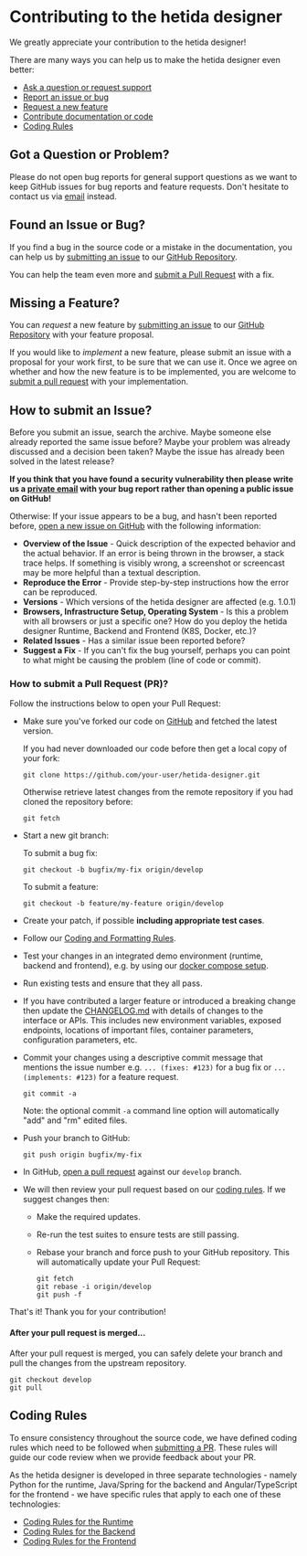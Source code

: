 # Contributing to the hetida designer

We greatly appreciate your contribution to the hetida designer!

There are many ways you can help us to make the hetida designer even better:

- [Ask a question or request support](#question)
- [Report an issue or bug](#issue)
- [Request a new feature](#feature)
- [Contribute documentation or code](#submit-pr)
- [Coding Rules](#rules)

## <a name="question"></a> Got a Question or Problem?

Please do not open bug reports for general support questions as we want to keep GitHub
issues for bug reports and feature requests. Don't hesitate to contact us via
[email][email] instead.

## <a name="issue"></a> Found an Issue or Bug?

If you find a bug in the source code or a mistake in the documentation, you can help us by
[submitting an issue](#submit-issue) to our [GitHub Repository][github].

You can help the team even more and [submit a Pull Request](#submit-pr) with a fix.

## <a name="feature"></a> Missing a Feature?

You can _request_ a new feature by [submitting an issue](#submit-issue) to our [GitHub
Repository][github] with your feature proposal.

If you would like to _implement_ a new feature, please submit an issue with
a proposal for your work first, to be sure that we can use it. Once we agree
on whether and how the new feature is to be implemented, you are welcome to
[submit a pull request](#submit-pr) with your implementation.

## <a name="submit-issue"></a> How to submit an Issue?

Before you submit an issue, search the archive. Maybe someone else already
reported the same issue before? Maybe your problem was already discussed and
a decision been taken? Maybe the issue has already been solved in the latest
release?

**If you think that you have found a security vulnerability then please write
us a [private email][email] with your bug report rather than opening a public
issue on GitHub!**

Otherwise: If your issue appears to be a bug, and hasn't been reported before,
[open a new issue on GitHub][new-issue] with the following information:

- **Overview of the Issue** - Quick description of the expected behavior and
  the actual behavior. If an error is being thrown in the browser, a stack trace
  helps. If something is visibly wrong, a screenshot or screencast may be more
  helpful than a textual description.
- **Reproduce the Error** - Provide step-by-step instructions how the error
  can be reproduced.
- **Versions** - Which versions of the hetida designer are affected (e.g. 1.0.1)
- **Browsers, Infrastructure Setup, Operating System** - Is this a problem with
  all browsers or just a specific one? How do you deploy the hetida designer
  Runtime, Backend and Frontend (K8S, Docker, etc.)?
- **Related Issues** - Has a similar issue been reported before?
- **Suggest a Fix** - If you can't fix the bug yourself, perhaps you can point
  to what might be causing the problem (line of code or commit).

### <a name="submit-pr"></a> How to submit a Pull Request (PR)?

Follow the instructions below to open your Pull Request:

- Make sure you've forked our code on [GitHub][github] and fetched the latest
  version.

  If you had never downloaded our code before then get a local copy of your fork:

  ```shell
  git clone https://github.com/your-user/hetida-designer.git
  ```

  Otherwise retrieve latest changes from the remote repository if you
  had cloned the repository before:

  ```shell
  git fetch
  ```

* Start a new git branch:

  To submit a bug fix:

  ```shell
  git checkout -b bugfix/my-fix origin/develop
  ```

  To submit a feature:

  ```shell
  git checkout -b feature/my-feature origin/develop
  ```

* Create your patch, if possible **including appropriate test cases**.
* Follow our [Coding and Formatting Rules](#rules).
* Test your changes in an integrated demo environment (runtime, backend and frontend),
  e.g. by using our [docker compose setup][getting-started].
* Run existing tests and ensure that they all pass.
* If you have contributed a larger feature or introduced a breaking change then
  update the [CHANGELOG.md][changelog] with details of changes to the interface or
  APIs. This includes new environment variables, exposed endpoints, locations
  of important files, container parameters, configuration parameters, etc.
* Commit your changes using a descriptive commit message that mentions the
  issue number e.g. `... (fixes: #123)` for a bug fix or `... (implements: #123)`
  for a feature request.

  ```shell
  git commit -a
  ```

  Note: the optional commit `-a` command line option will automatically "add" and "rm" edited files.

* Push your branch to GitHub:

  ```shell
  git push origin bugfix/my-fix
  ```

* In GitHub, [open a pull request][new-pr] against our `develop` branch.
* We will then review your pull request based on our [coding rules](#rules).
  If we suggest changes then:

  - Make the required updates.
  - Re-run the test suites to ensure tests are still passing.
  - Rebase your branch and force push to your GitHub repository. This will
    automatically update your Pull Request:

    ```shell
    git fetch
    git rebase -i origin/develop
    git push -f
    ```

That's it! Thank you for your contribution!

#### After your pull request is merged...

After your pull request is merged, you can safely delete your branch and pull the changes
from the upstream repository.

```shell
git checkout develop
git pull
```

## <a name="rules"></a> Coding Rules

To ensure consistency throughout the source code, we have defined coding rules
which need to be followed when [submitting a PR](#submit-pr). These rules will
guide our code review when we provide feedback about your PR.

As the hetida designer is developed in three separate technologies - namely Python
for the runtime, Java/Spring for the backend and Angular/TypeScript for the
frontend - we have specific rules that apply to each one of these technologies:

- [Coding Rules for the Runtime][coding-rules-runtime]
- [Coding Rules for the Backend][coding-rules-backend]
- [Coding Rules for the Frontend][coding-rules-frontend]

[coding-rules-runtime]: https://github.com/hetida/hetida-designer/blob/release/runtime/CODING_STANDARDS.md
[coding-rules-backend]: https://github.com/hetida/hetida-designer/blob/release/backend/CODING_STANDARDS.md
[coding-rules-frontend]: https://github.com/hetida/hetida-designer/blob/release/frontend/CODING_STANDARDS.md
[changelog]: https://github.com/hetida/hetida-designer/blob/release/CHANGELOG.md
[email]: mailto:hetida@neusta-sd-west.de
[getting-started]: https://github.com/hetida/hetida-designer/blob/release/README.md#gs-docker-compose
[github]: https://github.com/hetida/hetida-designer
[new-issue]: https://github.com/hetida/hetida-designer/issues/new?assignees=&labels=&template=bug_report.md&title=%5BBUG%5D
[new-pr]: https://github.com/hetida/hetida-designer/compare/develop...
